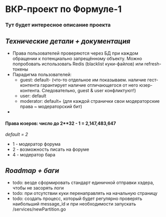 # ВКР-проект по Формуле-1
### Тут будет интересное описание проекта

## _Технические детали + документация_
- Права пользователей проверяются через БД при каждом обращении к потенциально запрещённому объекту. Можно попробовать использовать Redis (blacklist куки-файлов) или refresh-токены
- Парадигма пользователей: 
  - guest: default- (что-то отдельное им показываем. наличие гест-контента гарантирует наличие отличающегося от него юзер-контента. Следовательно, guest & user конфликтуют!)
  - user: default
  - moderator: default+ (для каждой странички свои модераторские права ~ модераторский бит)
- 
#### Права юзеров: число до 2**32 - 1 = 2,147,483,647
_default = 2_
- 1 - модератор форума
- 2 - возможность писать на форуме
- 4 - модератор бара

## _Roadmap + баги_

- todo: везде сформировать стандарт единичной отправки хэдера, чтобы не засорять логи
- todo: при отсутствии куки перенаправлять на начальную страницу
- todo: создать процесс, который будет регулярно проверять наибольший message_id и при необходимости запускать /services/newPartition.go